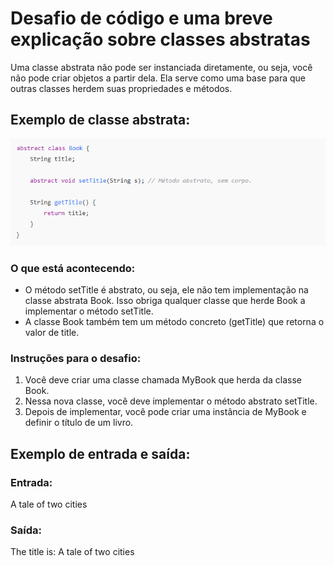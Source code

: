 # Desafio de código e uma breve explicação sobre classes abstratas

Uma classe abstrata não pode ser instanciada diretamente, ou seja, você não pode criar objetos a partir dela. Ela serve como uma base para que outras classes herdem suas propriedades e métodos.

## Exemplo de classe abstrata:
![imagem/exemplo1.png](imagem/exemplo1.png)

### O que está acontecendo:
- O método setTitle é abstrato, ou seja, ele não tem implementação na classe abstrata Book. Isso obriga qualquer classe que herde Book a implementar o método setTitle.
- A classe Book também tem um método concreto (getTitle) que retorna o valor de title.

### Instruções para o desafio:
1. Você deve criar uma classe chamada MyBook que herda da classe Book.
2. Nessa nova classe, você deve implementar o método abstrato setTitle.
3. Depois de implementar, você pode criar uma instância de MyBook e definir o título de um livro.

## Exemplo de entrada e saída:
### Entrada:
A tale of two cities

### Saída:
The title is: A tale of two cities

